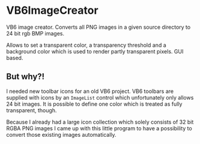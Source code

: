 VB6ImageCreator
===============

VB6 image creator. Converts all PNG images in a given source directory to 24 bit rgb BMP images.

Allows to set a transparent color, a transparency threshold and a background color which is used to render partly transparent pixels. GUI based.

But why?!
---------

I needed new toolbar icons for an old VB6 project. VB6 toolbars are supplied with icons by an `ImageList` control which unfortunately only allows 24 bit images. It is possible to define one color which is treated as fully transparent, though.

Because I already had a large icon collection which solely consists of 32 bit RGBA PNG images I came up with this little program to have a possibility to convert those existing images automatically.
